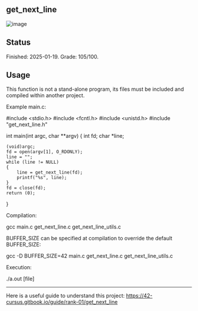 get_next_line
-------
![image](https://github.com/user-attachments/assets/ec85dab8-bb71-405b-9f51-da7fb633399c)


Status
-------
Finished: 2025-01-19. Grade: 105/100.


Usage
-------
This function is not a stand-alone program, its files must be included and compiled within another project.

Example main.c:

#include <stdio.h>
#include <fcntl.h>
#include <unistd.h>
#include "get_next_line.h"

int	main(int argc, char **argv)
{
	int	fd;
	char	*line;

	(void)argc;
	fd = open(argv[1], O_RDONLY);
	line = "";
	while (line != NULL)
	{
		line = get_next_line(fd);
		printf("%s", line);
	}
	fd = close(fd);
	return (0);
}

Compilation:

gcc main.c get_next_line.c get_next_line_utils.c

BUFFER_SIZE can be specified at compilation to override the default BUFFER_SIZE:

gcc -D BUFFER_SIZE=42 main.c get_next_line.c get_next_line_utils.c

Execution:

./a.out [file]

------
Here is a useful guide to understand this project: https://42-cursus.gitbook.io/guide/rank-01/get_next_line
